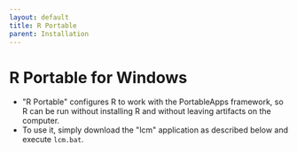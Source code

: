 ```yaml
---
layout: default
title: R Portable
parent: Installation
---
```


# R Portable for Windows
- "R Portable" configures R to work with the PortableApps framework, so R can be run without installing R and without leaving artifacts on the computer.
- To use it, simply download the "lcm" application as described below and execute `lcm.bat`.
